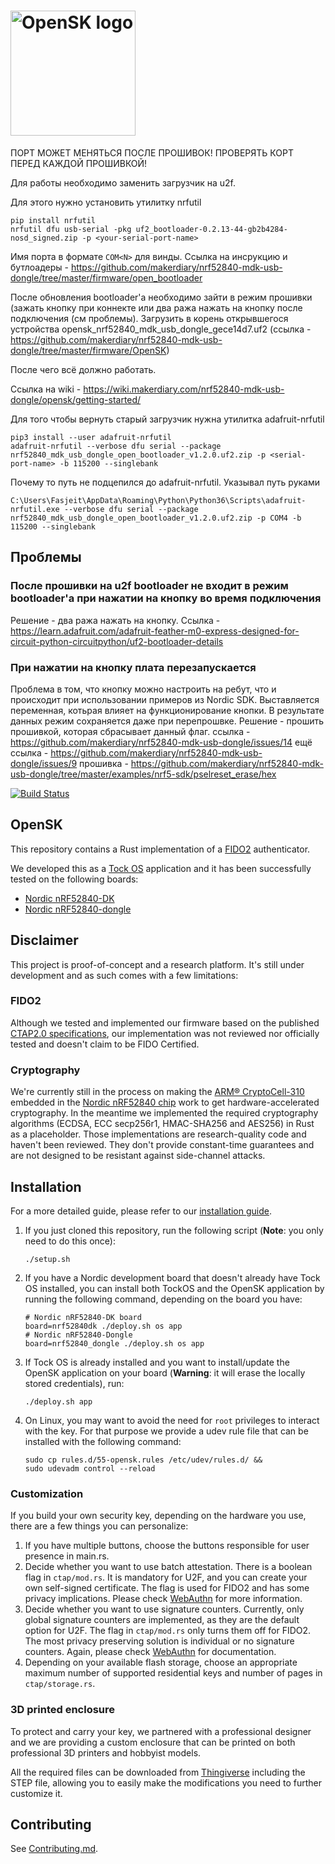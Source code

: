 # <img alt="OpenSK logo" src="docs/img/OpenSK.svg" width="200px">

ПОРТ МОЖЕТ МЕНЯТЬСЯ ПОСЛЕ ПРОШИВОК! ПРОВЕРЯТЬ КОРТ ПЕРЕД КАЖДОЙ ПРОШИВКОЙ!

Для работы необходимо заменить загрузчик на u2f.

Для этого нужно установить утилитку nrfutil

```
pip install nrfutil
nrfutil dfu usb-serial -pkg uf2_bootloader-0.2.13-44-gb2b4284-nosd_signed.zip -p <your-serial-port-name>
```

Имя порта в формате `COM<N>` для винды.
Ссылка на инсрукцию и бутлоадеры - https://github.com/makerdiary/nrf52840-mdk-usb-dongle/tree/master/firmware/open_bootloader

После обновления bootloader'а необходимо зайти в режим прошивки (зажать кнопку при коннекте или два ража нажать на кнопку после подключения (см проблемы).
Загрузить в корень открывшегося устройства opensk_nrf52840_mdk_usb_dongle_gece14d7.uf2 (ссылка - https://github.com/makerdiary/nrf52840-mdk-usb-dongle/tree/master/firmware/OpenSK)

После чего всё должно работать.

Ссылка на wiki - https://wiki.makerdiary.com/nrf52840-mdk-usb-dongle/opensk/getting-started/

Для того чтобы вернуть старый загрузчик нужна утилитка adafruit-nrfutil

```
pip3 install --user adafruit-nrfutil
adafruit-nrfutil --verbose dfu serial --package nrf52840_mdk_usb_dongle_open_bootloader_v1.2.0.uf2.zip -p <serial-port-name> -b 115200 --singlebank
```

Почему то путь не подцепился до adafruit-nrfutil. Указывал путь руками 
```
C:\Users\Fasjeit\AppData\Roaming\Python\Python36\Scripts\adafruit-nrfutil.exe --verbose dfu serial --package nrf52840_mdk_usb_dongle_open_bootloader_v1.2.0.uf2.zip -p COM4 -b 115200 --singlebank
```

## Проблемы
### После прошивки на u2f bootloader не входит в режим bootloader'а при нажатии на кнопку во время подключения
Решение - два ража нажать на кнопку. Ссылка - https://learn.adafruit.com/adafruit-feather-m0-express-designed-for-circuit-python-circuitpython/uf2-bootloader-details

### При нажатии на кнопку плата перезапускается
Проблема в том, что кнопку можно настроить на ребут, что и происходит при использовании примеров из Nordic SDK. Выставляется переменная, котьрая влияет на функционирование кнопки. В результате данных режим сохраняется даже при перепрошвке. Решение - прошить прошивкой, которая сбрасывает данный флаг.
ссылка - https://github.com/makerdiary/nrf52840-mdk-usb-dongle/issues/14
ещё ссылка - https://github.com/makerdiary/nrf52840-mdk-usb-dongle/issues/9
прошивка - https://github.com/makerdiary/nrf52840-mdk-usb-dongle/tree/master/examples/nrf5-sdk/pselreset_erase/hex




[![Build Status](https://travis-ci.org/google/OpenSK.svg?branch=master)](https://travis-ci.org/google/OpenSK)

## OpenSK

This repository contains a Rust implementation of a
[FIDO2](https://fidoalliance.org/fido2/) authenticator.

We developed this as a [Tock OS](https://tockos.org) application and it has been
successfully tested on the following boards:

*   [Nordic nRF52840-DK](https://www.nordicsemi.com/Software-and-Tools/Development-Kits/nRF52840-DK)
*   [Nordic nRF52840-dongle](https://www.nordicsemi.com/Software-and-Tools/Development-Kits/nRF52840-Dongle)

## Disclaimer

This project is proof-of-concept and a research platform. It's still under
development and as such comes with a few limitations:

### FIDO2

Although we tested and implemented our firmware based on the published
[CTAP2.0 specifications](https://fidoalliance.org/specs/fido-v2.0-ps-20190130/fido-client-to-authenticator-protocol-v2.0-ps-20190130.html),
our implementation was not reviewed nor officially tested and doesn't claim to
be FIDO Certified.

### Cryptography

We're currently still in the process on making the
[ARM&reg; CryptoCell-310](https://developer.arm.com/ip-products/security-ip/cryptocell-300-family)
embedded in the
[Nordic nRF52840 chip](https://infocenter.nordicsemi.com/index.jsp?topic=%2Fps_nrf52840%2Fcryptocell.html)
work to get hardware-accelerated cryptography. In the meantime we implemented
the required cryptography algorithms (ECDSA, ECC secp256r1, HMAC-SHA256 and
AES256) in Rust as a placeholder. Those implementations are research-quality
code and haven't been reviewed. They don't provide constant-time guarantees and
are not designed to be resistant against side-channel attacks.

## Installation

For a more detailed guide, please refer to our
[installation guide](docs/install.md).

1.  If you just cloned this repository, run the following script (**Note**: you
    only need to do this once):

    ```shell
    ./setup.sh
    ```

2.  If you have a Nordic development board that doesn't already have Tock OS
    installed, you can install both TockOS and the OpenSK application by running
    the following command, depending on the board you have:

    ```shell
    # Nordic nRF52840-DK board
    board=nrf52840dk ./deploy.sh os app
    # Nordic nRF52840-Dongle
    board=nrf52840_dongle ./deploy.sh os app
    ```

3.  If Tock OS is already installed and you want to install/update the OpenSK
    application on your board (**Warning**: it will erase the locally stored
    credentials), run:

    ```shell
    ./deploy.sh app
    ```

4.  On Linux, you may want to avoid the need for `root` privileges to interact
    with the key. For that purpose we provide a udev rule file that can be
    installed with the following command:

    ```shell
    sudo cp rules.d/55-opensk.rules /etc/udev/rules.d/ &&
    sudo udevadm control --reload
    ```

### Customization

If you build your own security key, depending on the hardware you use, there are
a few things you can personalize:

1.  If you have multiple buttons, choose the buttons responsible for user
    presence in main.rs.
2.  Decide whether you want to use batch attestation. There is a boolean flag in
    `ctap/mod.rs`. It is mandatory for U2F, and you can create your own
    self-signed certificate. The flag is used for FIDO2 and has some privacy
    implications. Please check
    [WebAuthn](https://www.w3.org/TR/webauthn/#attestation) for more
    information.
3.  Decide whether you want to use signature counters. Currently, only global
    signature counters are implemented, as they are the default option for U2F.
    The flag in `ctap/mod.rs` only turns them off for FIDO2. The most privacy
    preserving solution is individual or no signature counters. Again, please
    check [WebAuthn](https://www.w3.org/TR/webauthn/#signature-counter) for
    documentation.
4.  Depending on your available flash storage, choose an appropriate maximum
    number of supported residential keys and number of pages in
    `ctap/storage.rs`.

### 3D printed enclosure

To protect and carry your key, we partnered with a professional designer and we
are providing a custom enclosure that can be printed on both professional 3D
printers and hobbyist models.

All the required files can be downloaded from
[Thingiverse](https://www.thingiverse.com/thing:4132768) including the STEP
file, allowing you to easily make the modifications you need to further
customize it.

## Contributing

See [Contributing.md](docs/contributing.md).

